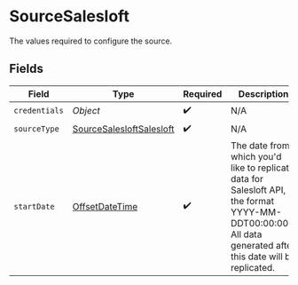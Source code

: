 # SourceSalesloft

The values required to configure the source.


## Fields

| Field                                                                                                                                                          | Type                                                                                                                                                           | Required                                                                                                                                                       | Description                                                                                                                                                    | Example                                                                                                                                                        |
| -------------------------------------------------------------------------------------------------------------------------------------------------------------- | -------------------------------------------------------------------------------------------------------------------------------------------------------------- | -------------------------------------------------------------------------------------------------------------------------------------------------------------- | -------------------------------------------------------------------------------------------------------------------------------------------------------------- | -------------------------------------------------------------------------------------------------------------------------------------------------------------- |
| `credentials`                                                                                                                                                  | *Object*                                                                                                                                                       | :heavy_check_mark:                                                                                                                                             | N/A                                                                                                                                                            |                                                                                                                                                                |
| `sourceType`                                                                                                                                                   | [SourceSalesloftSalesloft](../../models/shared/SourceSalesloftSalesloft.md)                                                                                    | :heavy_check_mark:                                                                                                                                             | N/A                                                                                                                                                            |                                                                                                                                                                |
| `startDate`                                                                                                                                                    | [OffsetDateTime](https://docs.oracle.com/javase/8/docs/api/java/time/OffsetDateTime.html)                                                                      | :heavy_check_mark:                                                                                                                                             | The date from which you'd like to replicate data for Salesloft API, in the format YYYY-MM-DDT00:00:00Z. All data generated after this date will be replicated. | 2020-11-16T00:00:00Z                                                                                                                                           |